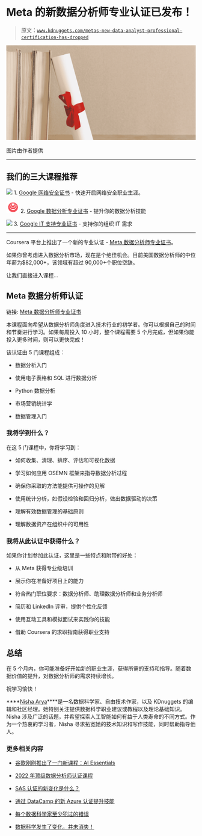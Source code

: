 # Meta 的新数据分析师专业认证已发布！

> 原文：[`www.kdnuggets.com/metas-new-data-analyst-professional-certification-has-dropped`](https://www.kdnuggets.com/metas-new-data-analyst-professional-certification-has-dropped)

![Meta Certification](img/dffe8e251265450b1df5e74e2087d609.png)

图片由作者提供

* * *

## 我们的三大课程推荐

![](img/0244c01ba9267c002ef39d4907e0b8fb.png) 1\. [Google 网络安全证书](https://www.kdnuggets.com/google-cybersecurity) - 快速开启网络安全职业生涯。

![](img/e225c49c3c91745821c8c0368bf04711.png) 2\. [Google 数据分析专业证书](https://www.kdnuggets.com/google-data-analytics) - 提升你的数据分析技能

![](img/0244c01ba9267c002ef39d4907e0b8fb.png) 3\. [Google IT 支持专业证书](https://www.kdnuggets.com/google-itsupport) - 支持你的组织 IT 需求

* * *

Coursera 平台上推出了一个新的专业认证 - [Meta 数据分析师专业证书](https://imp.i384100.net/vNdOKe)。

如果你曾考虑进入数据分析市场，现在是个绝佳机会。目前美国数据分析师的中位年薪为$82,000+，该领域有超过 90,000+个职位空缺。

让我们直接进入课程…

## Meta 数据分析师认证

链接: [Meta 数据分析师专业证书](https://imp.i384100.net/vNdOKe)

本课程面向希望从数据分析师角度进入技术行业的初学者。你可以根据自己的时间和节奏进行学习。如果每周投入 10 小时，整个课程需要 5 个月完成，但如果你能投入更多时间，则可以更快完成！

该认证由 5 门课程组成：

+   数据分析入门

+   使用电子表格和 SQL 进行数据分析

+   Python 数据分析

+   市场营销统计学

+   数据管理入门

### 我将学到什么？

在这 5 门课程中，你将学习到：

+   如何收集、清理、排序、评估和可视化数据

+   学习如何应用 OSEMN 框架来指导数据分析过程

+   确保你采取的方法能提供可操作的见解

+   使用统计分析，如假设检验和回归分析，做出数据驱动的决策

+   理解有效数据管理的基础原则

+   理解数据资产在组织中的可用性

### 我将从此认证中获得什么？

如果你计划参加此认证，这里是一些特点和附带的好处：

+   从 Meta 获得专业级培训

+   展示你在准备好项目上的能力

+   符合热门职位要求：数据分析师、助理数据分析师和业务分析师

+   简历和 LinkedIn 评审，提供个性化反馈

+   使用互动工具和模拟面试来实践你的技能

+   借助 Coursera 的求职指南获得职业支持

## 总结

在 5 个月内，你可能准备好开始新的职业生涯，获得所需的支持和指导。随着数据价值的提升，对数据分析师的需求持续增长。

祝学习愉快！

[](https://www.linkedin.com/in/nisha-arya-ahmed/)****[Nisha Arya](https://www.linkedin.com/in/nisha-arya-ahmed/)****是一名数据科学家、自由技术作家，以及 KDnuggets 的编辑和社区经理。她特别关注提供数据科学职业建议或教程以及理论基础知识。Nisha 涉及广泛的话题，并希望探索人工智能如何有益于人类寿命的不同方式。作为一个热衷的学习者，Nisha 寻求拓宽她的技术知识和写作技能，同时帮助指导他人。

### 更多相关内容

+   [谷歌刚刚推出了一门新课程：AI Essentials](https://www.kdnuggets.com/google-have-just-dropped-a-new-course-ai-essentials)

+   [2022 年顶级数据分析师认证课程](https://www.kdnuggets.com/2022/11/top-data-analyst-certification-courses-2022.html)

+   [SAS 认证的新变化是什么？](https://www.kdnuggets.com/2023/03/sas-whats-new-sas-certification.html)

+   [通过 DataCamp 的新 Azure 认证提升技能](https://www.kdnuggets.com/level-up-with-datacamps-new-azure-certification)

+   [每个数据科学家至少犯过的错误](https://www.kdnuggets.com/2022/09/mistake-every-data-scientist-made-least.html)

+   [数据科学发生了变化，并未消失！](https://www.kdnuggets.com/2023/08/data-science-changed-died.html)
